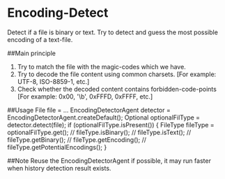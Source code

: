 # Encoding-Detect

Detect if a file is binary or text.
Try to detect and guess the most possible encoding of a text-file.

##Main principle
1. Try to match the file with the magic-codes which we have.
2. Try to decode the file content using common charsets. [For example: UTF-8, ISO-8859-1, etc.]
3. Check whether the decoded content contains forbidden-code-points [For example: 0x00, '\b', 0xFFFD, 0xFFFF, etc.]

##Usage
    File file = ...
    EncodingDetectorAgent detector = EncodingDetectorAgent.createDefault();
    Optional<FileType> optionalFilType = detector.detect(file);
    if (optionalFilType.isPresent()) {
        FileType fileType = optionalFilType.get();
        // fileType.isBinary();
        // fileType.isText();
        // fileType.getBinary();
        // fileType.getEncoding();
        // fileType.getPotentialEncodings();
    }
    
##Note
Reuse the EncodingDetectorAgent if possible,
 it may run faster when history detection result exists. 